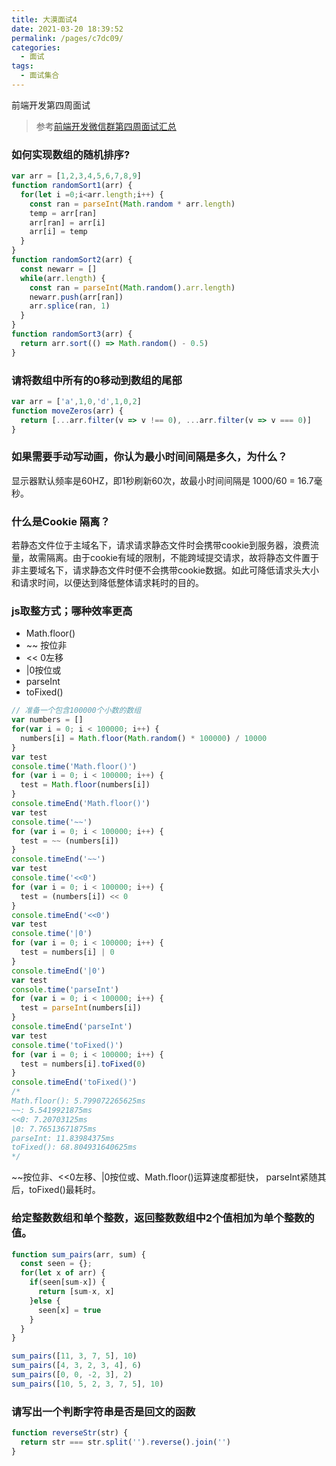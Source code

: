 ```yaml
---
title: 大漠面试4
date: 2021-03-20 18:39:52
permalink: /pages/c7dc09/
categories:
  - 面试
tags:
  - 面试集合 
---
```

前端开发第四周面试

> 参考[前端开发微信群第四周面试汇总](http://caibaojian.com/20190316-interview.html)

### 如何实现数组的随机排序? 

```js
var arr = [1,2,3,4,5,6,7,8,9]
function randomSort1(arr) {
  for(let i =0;i<arr.length;i++) {
    const ran = parseInt(Math.random * arr.length)
    temp = arr[ran]
    arr[ran] = arr[i]
    arr[i] = temp
  }
}
function randomSort2(arr) {
  const newarr = []
  while(arr.length) {
    const ran = parseInt(Math.random().arr.length)
    newarr.push(arr[ran])
    arr.splice(ran, 1)
  }
}
function randomSort3(arr) {
  return arr.sort(() => Math.random() - 0.5)
}
```

### 请将数组中所有的0移动到数组的尾部

```js
var arr = ['a',1,0,'d',1,0,2]
function moveZeros(arr) {
  return [...arr.filter(v => v !== 0), ...arr.filter(v => v === 0)]
}
```

### 如果需要手动写动画，你认为最小时间间隔是多久，为什么？

显示器默认频率是60HZ，即1秒刷新60次，故最小时间间隔是 1000/60 = 16.7毫秒。

### 什么是Cookie 隔离？

若静态文件位于主域名下，请求请求静态文件时会携带cookie到服务器，浪费流量，故需隔离。由于cookie有域的限制，不能跨域提交请求，故将静态文件置于非主要域名下，请求静态文件时便不会携带cookie数据。如此可降低请求头大小和请求时间，以便达到降低整体请求耗时的目的。

### js取整方式；哪种效率更高

* Math.floor()
* ~~ 按位非
* << 0左移
* |0按位或
* parseInt
* toFixed()

```js
// 准备一个包含100000个小数的数组
var numbers = []
for(var i = 0; i < 100000; i++) {
  numbers[i] = Math.floor(Math.random() * 100000) / 10000
}
var test
console.time('Math.floor()')
for (var i = 0; i < 100000; i++) {
  test = Math.floor(numbers[i])
}
console.timeEnd('Math.floor()')
var test
console.time('~~')
for (var i = 0; i < 100000; i++) {
  test = ~~ (numbers[i])
}
console.timeEnd('~~')
var test
console.time('<<0')
for (var i = 0; i < 100000; i++) {
  test = (numbers[i]) << 0
}
console.timeEnd('<<0')
var test
console.time('|0')
for (var i = 0; i < 100000; i++) {
  test = numbers[i] | 0
}
console.timeEnd('|0')
var test
console.time('parseInt')
for (var i = 0; i < 100000; i++) {
  test = parseInt(numbers[i])
}
console.timeEnd('parseInt')
var test
console.time('toFixed()')
for (var i = 0; i < 100000; i++) {
  test = numbers[i].toFixed(0)
}
console.timeEnd('toFixed()')
/*
Math.floor(): 5.799072265625ms
~~: 5.5419921875ms
<<0: 7.20703125ms
|0: 7.76513671875ms
parseInt: 11.83984375ms
toFixed(): 68.804931640625ms
*/
```
~~按位非、<<0左移、|0按位或、Math.floor()运算速度都挺快，
parseInt紧随其后，toFixed()最耗时。

### 给定整数数组和单个整数，返回整数数组中2个值相加为单个整数的值。

```js
function sum_pairs(arr, sum) {
  const seen = {};
  for(let x of arr) {
    if(seen[sum-x]) {
      return [sum-x, x]
    }else {
      seen[x] = true
    }
  }
}

sum_pairs([11, 3, 7, 5], 10)
sum_pairs([4, 3, 2, 3, 4], 6)
sum_pairs([0, 0, -2, 3], 2)
sum_pairs([10, 5, 2, 3, 7, 5], 10)

```

### 请写出一个判断字符串是否是回文的函数

```js
function reverseStr(str) {
  return str === str.split('').reverse().join('')
}
```